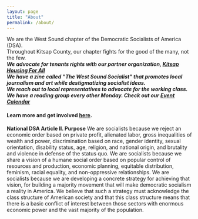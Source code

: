 ```yaml
---
layout: page
title: "About"
permalink: /about/
---
```


We are the West Sound chapter of the Democratic Socialists of America (DSA). <br>
Throughout Kitsap County, our chapter fights for the good of the many, not the few. <br>
  ***We advocate for tenants rights with our partner organization, [Kitsap Housing For All](https://www.kitsaphousing4all.org/)<br>
  We have a zine called "The West Sound Socialist" that promotes local journalism and art while destigmatizing socialist ideas.<br>
  We reach out to local representatives to advocate for the working class. <br>
  We have a reading group every other Monday. Check out our [Event Calendar](../calendar)*** <br>
 
**<h4>Learn more and get involved [here](../get-involved/).**</h4>

**National DSA Article II. Purpose**
We are socialists because we reject an economic order based on private profit, alienated labor, gross inequalities of wealth and power, discrimination based on race, gender identity, sexual orientation, disability status, age, religion, and national origin, and brutality and violence in defense of the status quo. We are socialists because we share a vision of a humane social order based on popular control of resources and production, economic planning, equitable distribution, feminism, racial equality, and non-oppressive relationships. We are socialists because we are developing a concrete strategy for achieving that vision, for building a majority movement that will make democratic socialism a reality in America. We believe that such a strategy must acknowledge the class structure of American society and that this class structure means that there is a basic conflict of interest between those sectors with enormous economic power and the vast majority of the population.



